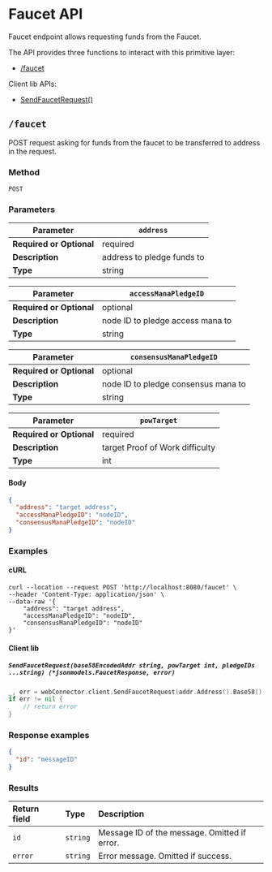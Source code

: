 # Faucet API

Faucet endpoint allows requesting funds from the Faucet.

The API provides three functions to interact with this primitive layer:
* [/faucet](#faucetrequest)


Client lib APIs:
* [SendFaucetRequest()](#faucetrequest)



## `/faucet`

POST request asking for funds from the faucet to be transferred to address in the request.

### Method 

`POST`

### Parameters

| **Parameter**            | `address`      |
|--------------------------|----------------|
| **Required or Optional** | required       |
| **Description**          | address to pledge funds to  |
| **Type**                 | string      |


| **Parameter**            | `accessManaPledgeID`      |
|--------------------------|----------------|
| **Required or Optional** | optional       |
| **Description**          | node ID to pledge access mana to  |
| **Type**                 | string      |

| **Parameter**            | `consensusManaPledgeID`      |
|--------------------------|----------------|
| **Required or Optional** | optional       |
| **Description**          | node ID to pledge consensus mana to  |
| **Type**                 | string      |

| **Parameter**            | `powTarget`      |
|--------------------------|----------------|
| **Required or Optional** | required       |
| **Description**          | target Proof of Work difficulty |
| **Type**                 | int      |


#### Body

```json
{
  "address": "target address",
  "accessManaPledgeID": "nodeID",
  "consensusManaPledgeID": "nodeID"
}

```

### Examples

#### cURL

```shell
curl --location --request POST 'http://localhost:8080/faucet' \
--header 'Content-Type: application/json' \
--data-raw '{
	"address": "target address",
	"accessManaPledgeID": "nodeID",
	"consensusManaPledgeID": "nodeID"
}'
```

#### Client lib

##### `SendFaucetRequest(base58EncodedAddr string, powTarget int, pledgeIDs ...string) (*jsonmodels.FaucetResponse, error)`
```go
_, err = webConnector.client.SendFaucetRequest(addr.Address().Base58(), powTarget)
if err != nil {
    // return error
}
```

### Response examples
```json
{
  "id": "messageID" 
}
```

### Results
|Return field | Type | Description|
|:-----|:------|:------|
| `id`  | `string` | Message ID of the message. Omitted if error. |
| `error`   | `string` | Error message. Omitted if success.    |

